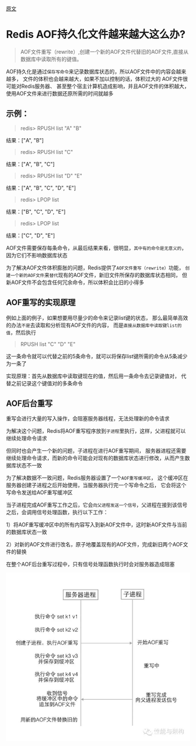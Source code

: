 
[原文](https://cloud.tencent.com/developer/article/1081994)

# Redis AOF持久化文件越来越大这么办?

> AOF文件重写（rewrite）,创建一个新的AOF文件代替旧的AOF文件,直接从数据库中读取所有的键值。

AOF持久化是通过`保存写命令`来记录数据库状态的，所以AOF文件中的内容会越来越多，
文件的体积也会越来越大，如果不加以控制的话，体积过大的 AOF文件很可能对Redis服务器、
甚至整个宿主计算机造成影响，并且AOF文件的体积越大，
使用AOF文件来进行数据还原所需的时间就越多

## 示例：

> redis> RPUSH list "A" "B"

结果：["A", "B"]

> redis> RPUSH list "C"

结果：["A", "B", "C"]

> redis> RPUSH list "D" "E"

结果：["A", "B", "C", "D", "E"]

> redis> LPOP list

结果：["B", "C", "D", "E"]

> redis> LPOP list

结果：["C", "D", "E"]

AOF文件需要保存每条命令，从最后结果来看，很明显，`其中有的命令是无意义的`，
因为它们不影响数据库状态

为了解决AOF文件体积膨胀的问题，Redis提供了`AOF文件重写（rewrite）`功能，
`创建一个新的AOF文件`来`替代`现有的AOF文件，新旧文件所保存的数据库状态相同，
但新AOF文件不会包含任何冗余命令，所以体积会比旧的小得多

## AOF重写的实现原理

例如上面的例子，如果想要用尽量少的命令来记录list键的状态，
那么最简单高效的办法`不是`去读取和分析现有AOF文件的内容，
而是`直接从数据库中读取键list的值`，然后执行

> RPUSH list "C" "D" "E"

这一条命令就可以代替之前的5条命令，就可以将保存list键所需的命令从5条减少为一条了

实现原理：首先从数据库中读取键现在的值，然后用一条命令去记录键值对，
代替之前记录这个键值对的多条命令

## AOF后台重写

重写会进行大量的写入操作，会阻塞服务器线程，无法处理新的命令请求

为解决这个问题，Redis将AOF重写程序放到`子进程`里执行，这样，父进程就可以继续处理命令请求

但同时也会产生一个新的问题，子进程在进行AOF重写期间，
服务器进程还需要继续处理命令请求，而新的命令可能会对现有的数据库状态进行修改，从而产生数据库状态不一致

为了解决数据不一致问题，Redis服务器设置了一个`AOF重写缓冲区`，
这个缓冲区在服务器创建子进程之后开始使用，当服务器执行完一个写命令之后，
它会将这个写命令发送给AOF重写缓冲区

当子进程完成AOF重写工作之后，它会`向父进程发送一个信号`，父进程在接到该信号之后，会调用信号处理函数，执行以下工作：

1）将AOF重写缓冲区中的所有内容写入到新AOF文件中，这时新AOF文件与当前的数据库状态一致

2）对新的AOF文件进行改名，原子地覆盖现有的AOF文件，完成新旧两个AOF文件的替换

在整个AOF后台重写过程中，只有信号处理函数执行时会对服务器造成阻塞

![](/images/redis/redis_aof_rewrite.jpeg)

